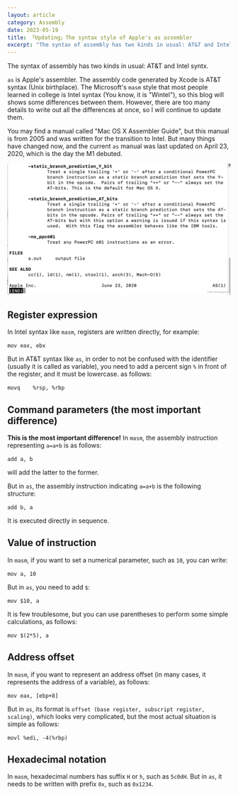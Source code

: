 ```yaml
---
layout: article
category: Assembly
date: 2023-05-19
title: 「Updating」The syntax style of Apple's as assembler
excerpt: "The syntax of assembly has two kinds in usual: AT&T and Intel. Apple use AT&T syntax, MASM and Intel assembler use Intel syntax."
---
```

The syntax of assembly has two kinds in usual: AT&T and Intel syntx.

`as` is Apple's assembler. The assembly code generated by Xcode is AT&T syntax (Unix birthplace). The Microsoft's `masm` style that most people learned in college is Intel syntax (You know, it is "Wintel"), so this blog will shows some differences between them. However, there are too many details to write out all the differences at once, so I will continue to update them.

You may find a manual called "Mac OS X Assembler Guide", but this manual is from 2005 and was written for the transition to Intel. But many things have changed now, and the current `as` manual was last updated on April 23, 2020, which is the day the M1 debuted.

![last update of as manual on April 23, 2020](/assets/images/50d74259a38846deb9b71de37ffbfa19.png)

## Register expression
In Intel syntax like `masm`, registers are written directly, for example:

```
mov eax, ebx
```

But in AT&T syntax like `as`, in order to not be confused with the identifier (usually it is called as variable), you need to add a percent sign `%` in front of the register, and it must be lowercase. as follows:

```
movq    %rsp, %rbp
```

## Command parameters (the most important difference)
**This is the most important difference!** In `masm`, the assembly instruction representing `a=a+b` is as follows:

```
add a, b
```

will add the latter to the former.

But in `as`, the assembly instruction indicating `a=a+b` is the following structure:

```
add b, a
```

It is executed directly in sequence.

## Value of instruction
In `masm`, if you want to set a numerical parameter, such as `10`, you can write:

```
mov a, 10
```

But in `as`, you need to add `$`:

```
mov $10, a
```

It is few troublesome, but you can use parentheses to perform some simple calculations, as follows:

```
mov $(2*5), a
```

## Address offset
In `masm`, if you want to represent an address offset (in many cases, it represents the address of a variable), as follows:

```
mov eax, [ebp+8]
```

But in `as`, its format is `offset (base register, subscript register, scaling)`, which looks very complicated, but the most actual situation is simple as follows:

```
movl %edi, -4(%rbp)
```

## Hexadecimal notation
In `masm`, hexadecimal numbers has suffix `H` or `h`, such as `5c0dH`. But in `as`, it needs to be written with prefix `0x`, such as `0x1234`.